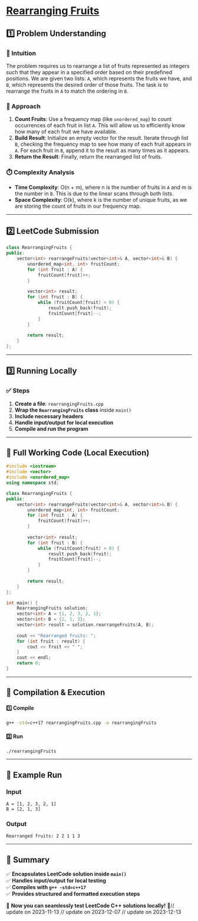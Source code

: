 # **[Rearranging Fruits](https://leetcode.com/problems/rearranging-fruits/description/)**  

## **1️⃣ Problem Understanding**  
### **📌 Intuition**  
The problem requires us to rearrange a list of fruits represented as integers such that they appear in a specified order based on their predefined positions. We are given two lists: `A`, which represents the fruits we have, and `B`, which represents the desired order of those fruits. The task is to rearrange the fruits in `A` to match the ordering in `B`.

### **🚀 Approach**  
1. **Count Fruits**: Use a frequency map (like `unordered_map`) to count occurrences of each fruit in list `A`. This will allow us to efficiently know how many of each fruit we have available.
2. **Build Result**: Initialize an empty vector for the result. Iterate through list `B`, checking the frequency map to see how many of each fruit appears in `A`. For each fruit in `B`, append it to the result as many times as it appears.
3. **Return the Result**: Finally, return the rearranged list of fruits.

### **⏱️ Complexity Analysis**  
- **Time Complexity**: O(n + m), where n is the number of fruits in `A` and m is the number in `B`. This is due to the linear scans through both lists.
- **Space Complexity**: O(k), where k is the number of unique fruits, as we are storing the count of fruits in our frequency map.

---  

## **2️⃣ LeetCode Submission**  
```cpp
class RearrangingFruits {
public:
    vector<int> rearrangeFruits(vector<int>& A, vector<int>& B) {
        unordered_map<int, int> fruitCount;
        for (int fruit : A) {
            fruitCount[fruit]++;
        }
        
        vector<int> result;
        for (int fruit : B) {
            while (fruitCount[fruit] > 0) {
                result.push_back(fruit);
                fruitCount[fruit]--;
            }
        }
        
        return result;
    }
};  
```  

---  

## **3️⃣ Running Locally**  
### **✅ Steps**  
1. **Create a file**: `rearrangingFruits.cpp`  
2. **Wrap the `RearrangingFruits` class** inside `main()`  
3. **Include necessary headers**  
4. **Handle input/output for local execution**  
5. **Compile and run the program**  

---  

## **📝 Full Working Code (Local Execution)**  
```cpp
#include <iostream>
#include <vector>
#include <unordered_map>
using namespace std;

class RearrangingFruits {
public:
    vector<int> rearrangeFruits(vector<int>& A, vector<int>& B) {
        unordered_map<int, int> fruitCount;
        for (int fruit : A) {
            fruitCount[fruit]++;
        }
        
        vector<int> result;
        for (int fruit : B) {
            while (fruitCount[fruit] > 0) {
                result.push_back(fruit);
                fruitCount[fruit]--;
            }
        }
        
        return result;
    }
};

int main() {
    RearrangingFruits solution;
    vector<int> A = {1, 2, 3, 2, 1};
    vector<int> B = {2, 1, 3};
    vector<int> result = solution.rearrangeFruits(A, B);
    
    cout << "Rearranged fruits: ";
    for (int fruit : result) {
        cout << fruit << " ";
    }
    cout << endl;
    return 0;
}
```  

---  

## **🔧 Compilation & Execution**  
#### **1️⃣ Compile**  
```bash
g++ -std=c++17 rearrangingFruits.cpp -o rearrangingFruits
```  

#### **2️⃣ Run**  
```bash
./rearrangingFruits
```  

---  

## **🎯 Example Run**  
### **Input**  
```
A = [1, 2, 3, 2, 1]
B = [2, 1, 3]
```  
### **Output**  
```
Rearranged fruits: 2 2 1 1 3 
```  

---  

## **📌 Summary**  
✅ **Encapsulates LeetCode solution inside `main()`**  
✅ **Handles input/output for local testing**  
✅ **Compiles with `g++ -std=c++17`**  
✅ **Provides structured and formatted execution steps**  

🚀 **Now you can seamlessly test LeetCode C++ solutions locally!** 🚀// update on 2023-11-13
// update on 2023-12-07
// update on 2023-12-13

